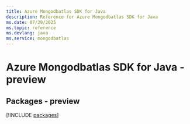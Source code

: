 ```yaml
---
title: Azure Mongodbatlas SDK for Java
description: Reference for Azure Mongodbatlas SDK for Java
ms.date: 07/29/2025
ms.topic: reference
ms.devlang: java
ms.service: mongodbatlas
---
```

# Azure Mongodbatlas SDK for Java - preview
## Packages - preview
[!INCLUDE [packages](mongodbatlas-index.md)]